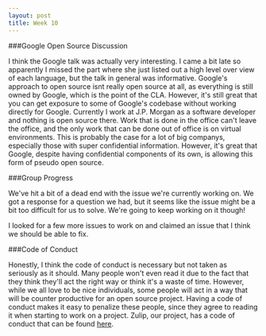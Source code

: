 ```yaml
---
layout: post
title: Week 10
---
```


###Google Open Source Discussion

I think the Google talk was actually very interesting. I came a bit late so apparently I missed the part where she just listed out a 
high level over view of each language, but the talk in general was informative. Google's approach to open source isnt really open source 
at all, as everything is still owned by Google, which is the point of the CLA. However, it's still great that you can get exposure to 
some of Google's codebase without working directly for Google. Currently I work at J.P. Morgan as a software developer and nothing is open 
source there. Work that is done in the office can't leave the office, and the only work that can be done out of office is on virtual 
environments. This is probably the case for a lot of big companys, especially those with super confidential information. However, it's 
great that Google, despite having confidential components of its own, is allowing this form of pseudo open source. 

###Group Progress

We've hit a bit of a dead end with the issue we're currently working on. We got a response for a question we had, but it seems like 
the issue might be a bit too difficult for us to solve. We're going to keep working on it though!

I looked for a few more issues to work on and claimed an issue that I think we should be able to fix.

###Code of Conduct

Honestly, I think the code of conduct is necessary but not taken as seriously as it should. Many people won't even read it due to the 
fact that they think they'll act the right way or think it's a waste of time. However, while we all love to be nice individuals, some 
people will act in a way that will be counter productive for an open source project. Having a code of conduct makes it easy to penalize 
these people, since they agree to reading it when starting to work on a project. Zulip, our project, has a code of conduct that can be 
found [here](http://zulip.readthedocs.io/en/latest/code-of-conduct.html).
